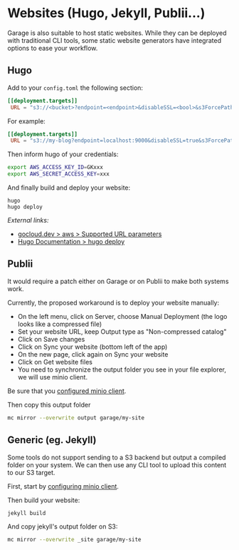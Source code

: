 # Websites (Hugo, Jekyll, Publii...)

Garage is also suitable to host static websites.
While they can be deployed with traditional CLI tools, some static website generators have integrated options to ease your workflow.

## Hugo

Add to your `config.toml` the following section:

```toml
[[deployment.targets]]
 URL = "s3://<bucket>?endpoint=<endpoint>&disableSSL=<bool>&s3ForcePathStyle=true&region=garage"
```

For example:

```toml
[[deployment.targets]]
 URL = "s3://my-blog?endpoint=localhost:9000&disableSSL=true&s3ForcePathStyle=true&region=garage"
```

Then inform hugo of your credentials:

```bash
export AWS_ACCESS_KEY_ID=GKxxx
export AWS_SECRET_ACCESS_KEY=xxx
```

And finally build and deploy your website:

```bsh
hugo
hugo deploy
```

*External links:*
  - [gocloud.dev > aws > Supported URL parameters](https://pkg.go.dev/gocloud.dev/aws?utm_source=godoc#ConfigFromURLParams)
  - [Hugo Documentation > hugo deploy](https://gohugo.io/hosting-and-deployment/hugo-deploy/)

## Publii

It would require a patch either on Garage or on Publii to make both systems work.

Currently, the proposed workaround is to deploy your website manually:
  - On the left menu, click on Server, choose Manual Deployment (the logo looks like a compressed file)
  - Set your website URL, keep Output type as "Non-compressed catalog"
  - Click on Save changes
  - Click on Sync your website (bottom left of the app)
  - On the new page, click again on Sync your website
  - Click on Get website files
  - You need to synchronize the output folder you see in your file explorer, we will use minio client.

Be sure that you [configured minio client](cli.html#minio-client-recommended).

Then copy this output folder

```bash
mc mirror --overwrite output garage/my-site
```

## Generic (eg. Jekyll)

Some tools do not support sending to a S3 backend but output a compiled folder on your system.
We can then use any CLI tool to upload this content to our S3 target.

First, start by [configuring minio client](cli.html#minio-client-recommended).

Then build your website:

```bash
jekyll build
```

And copy jekyll's output folder on S3:

```bash
mc mirror --overwrite _site garage/my-site
```
